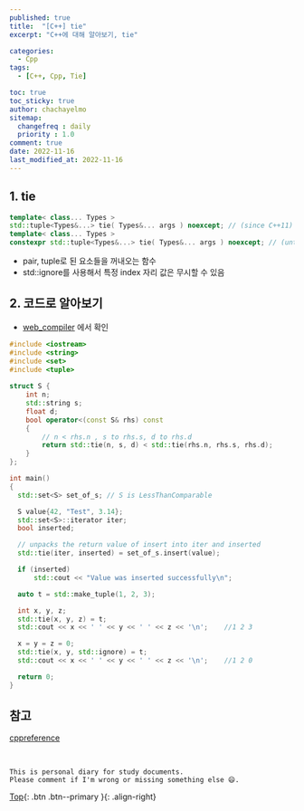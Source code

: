 ```yaml
---
published: true
title:  "[C++] tie"
excerpt: "C++에 대해 알아보기, tie"

categories:
  - Cpp
tags:
  - [C++, Cpp, Tie]

toc: true
toc_sticky: true
author: chachayelmo
sitemap:
  changefreq : daily
  priority : 1.0
comment: true
date: 2022-11-16
last_modified_at: 2022-11-16
---
```


## 1. tie
```cpp
template< class... Types >
std::tuple<Types&...> tie( Types&... args ) noexcept; // (since C++11)
template< class... Types >
constexpr std::tuple<Types&...> tie( Types&... args ) noexcept; // (until C++14)
```
- pair, tuple로 된 요소들을 꺼내오는 함수
- std::ignore를 사용해서 특정 index 자리 값은 무시할 수 있음

## 2. 코드로 알아보기
- [web_compiler](https://godbolt.org/) 에서 확인

```cpp
#include <iostream>
#include <string>
#include <set>
#include <tuple>
 
struct S {
    int n;
    std::string s;
    float d;
    bool operator<(const S& rhs) const
    {
        // n < rhs.n , s to rhs.s, d to rhs.d
        return std::tie(n, s, d) < std::tie(rhs.n, rhs.s, rhs.d);
    }
};

int main()
{
  std::set<S> set_of_s; // S is LessThanComparable

  S value{42, "Test", 3.14};
  std::set<S>::iterator iter;
  bool inserted;

  // unpacks the return value of insert into iter and inserted
  std::tie(iter, inserted) = set_of_s.insert(value);

  if (inserted)
      std::cout << "Value was inserted successfully\n";

  auto t = std::make_tuple(1, 2, 3);

  int x, y, z;
  std::tie(x, y, z) = t;
  std::cout << x << ' ' << y << ' ' << z << '\n';    //1 2 3

  x = y = z = 0;
  std::tie(x, y, std::ignore) = t;
  std::cout << x << ' ' << y << ' ' << z << '\n';    //1 2 0

  return 0;
}
```

## 참고
[cppreference](https://en.cppreference.com/w/cpp/utility/tuple/tie)

<br>

    This is personal diary for study documents.
    Please comment if I'm wrong or missing something else 😄. 

[Top](#){: .btn .btn--primary }{: .align-right}